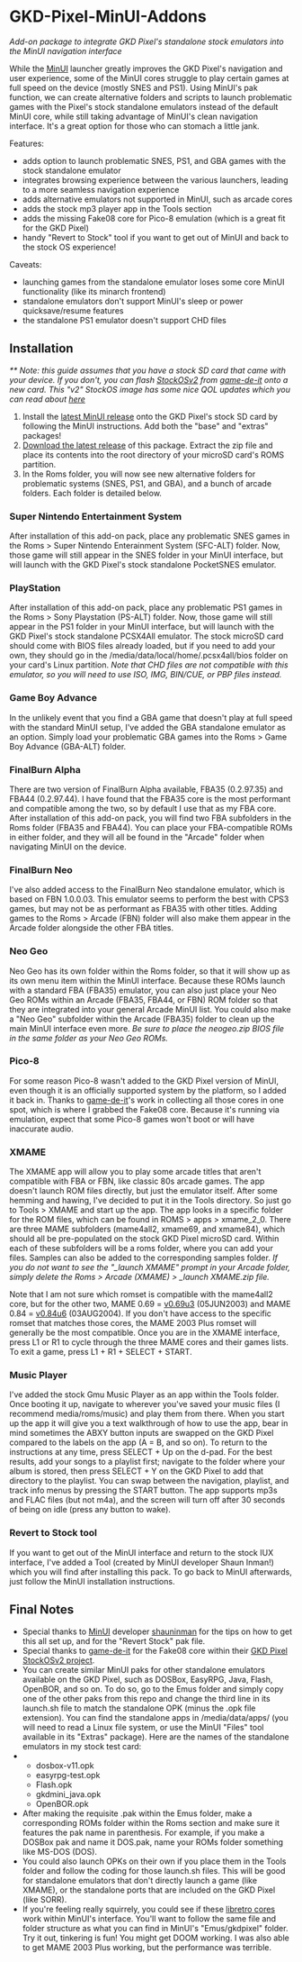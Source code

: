 # GKD-Pixel-MinUI-Addons
*Add-on package to integrate GKD Pixel's standalone stock emulators into the MinUI navigation interface*

While the <a href="https://github.com/shauninman/MinUI">MinUI</a> launcher greatly improves the GKD Pixel's navigation and user experience, some of the MinUI cores struggle to play certain games at full speed on the device (mostly SNES and PS1).  Using MinUI's pak function, we can create alternative folders and scripts to launch problematic games with the Pixel's stock standalone emulators instead of the default MinUI core, while still taking advantage of MinUI's clean navigation interface.  It's a great option for those who can stomach a little jank.

Features:
- adds option to launch problematic SNES, PS1, and GBA games with the stock standalone emulator
- integrates browsing experience between the various launchers, leading to a more seamless navigation experience
- adds alternative emulators not supported in MinUI, such as arcade cores
- adds the stock mp3 player app in the Tools section
- adds the missing Fake08 core for Pico-8 emulation (which is a great fit for the GKD Pixel)
- handy "Revert to Stock" tool if you want to get out of MinUI and back to the stock OS experience!

Caveats:
- launching games from the standalone emulator loses some core MinUI functionality (like its minarch frontend)
- standalone emulators don't support MinUI's sleep or power quicksave/resume features
- the standalone PS1 emulator doesn't support CHD files

## Installation

_** Note: this guide assumes that you have a stock SD card that came with your device.  If you don't, you can flash <a href="https://github.com/game-de-it/GKDpixel_StockOS_v2/releases/tag/GKDpixel_StockOS_v2">StockOSv2</a> from <a href="https://github.com/game-de-it">game-de-it</a> onto a new card. This "v2" StockOS image has some nice QOL updates which you can read about <a href="https://github.com/game-de-it/GKDpixel_StockOS_v2/blob/main/README_EN.md">here</a>_

1. Install the <a href="https://github.com/shauninman/MinUI/releases">latest MinUI release</a> onto the GKD Pixel's stock SD card by following the MinUI instructions.  Add both the "base" and "extras" packages!
2. <a href="https://github.com/retrogamecorps/GKD-Pixel-MinUI-Addons/releases">Download the latest release</a> of this package.  Extract the zip file and place its contents into the root directory of your microSD card's ROMS partition.
3. In the Roms folder, you will now see new alternative folders for problematic systems (SNES, PS1, and GBA), and a bunch of arcade folders.  Each folder is detailed below.

### Super Nintendo Entertainment System

After installation of this add-on pack, place any problematic SNES games in the Roms > Super Nintendo Enterainment System (SFC-ALT) folder.  Now, those game will still appear in the SNES folder in your MinUI interface, but will launch with the GKD Pixel's stock standalone PocketSNES emulator. 

### PlayStation

After installation of this add-on pack, place any problematic PS1 games in the Roms > Sony Playstation (PS-ALT) folder.  Now, those game will still appear in the PS1 folder in your MinUI interface, but will launch with the GKD Pixel's stock standalone PCSX4All emulator.   The stock microSD card should come with BIOS files already loaded, but if you need to add your own, they should go in the /media/data/local/home/.pcsx4all/bios folder on your card's Linux partition.  *Note that CHD files are not compatible with this emulator, so you will need to use ISO, IMG, BIN/CUE, or PBP files instead.*

### Game Boy Advance

In the unlikely event that you find a GBA game that doesn't play at full speed with the standard MinUI setup, I've added the GBA standalone emulator as an option.  Simply load your problematic GBA games into the Roms > Game Boy Advance (GBA-ALT) folder.

### FinalBurn Alpha

There are two version of FinalBurn Alpha available, FBA35 (0.2.97.35) and FBA44 (0.2.97.44).  I have found that the FBA35 core is the most performant and compatible among the two, so by default I use that as my FBA core.  After installation of this add-on pack, you will find two FBA subfolders in the Roms folder (FBA35 and FBA44).  You can place your FBA-compatible ROMs in either folder, and they will all be found in the "Arcade" folder when navigating MinUI on the device.

### FinalBurn Neo

I've also added access to the FinalBurn Neo standalone emulator, which is based on FBN 1.0.0.03.  This emulator seems to perform the best with CPS3 games, but may not be as performant as FBA35 with other titles.  Adding games to the Roms > Arcade (FBN) folder will also make them appear in the Arcade folder alongside the other FBA titles.

### Neo Geo

Neo Geo has its own folder within the Roms folder, so that it will show up as its own menu item within the MinUI interface.  Because these ROMs launch with a standard FBA (FBA35) emulator, you can also just place your Neo Geo ROMs within an Arcade (FBA35, FBA44, or FBN) ROM folder so that they are integrated into your general Arcade MinUI list.  You could also make a "Neo Geo" subfolder within the Arcade (FBA35) folder to clean up the main MinUI interface even more.  *Be sure to place the neogeo.zip BIOS file in the same folder as your Neo Geo ROMs.*

### Pico-8

For some reason Pico-8 wasn't added to the GKD Pixel version of MinUI, even though it is an officially supported system by the platform, so I added it back in.  Thanks to <a href="https://github.com/game-de-it">game-de-it</a>'s work in collecting all those cores in one spot, which is where I grabbed the Fake08 core.  Because it's running via emulation, expect that some Pico-8 games won't boot or will have inaccurate audio.

### XMAME

The XMAME app will allow you to play some arcade titles that aren't compatible with FBA or FBN, like classic 80s arcade games.  The app doesn't launch ROM files directly, but just the emulator itself.  After some hemming and hawing, I've decided to put it in the Tools directory.  So just go to Tools > XMAME and start up the app.  The app looks in a specific folder for the ROM files, which can be found in ROMS > apps > xmame_2_0.  There are three MAME subfolders (mame4all2, xmame69, and xmame84), which should all be pre-populated on the stock GKD Pixel microSD card.  Within each of these subfolders will be a roms folder, where you can add your files. Samples can also be added to the corresponding samples folder.  *If you do not want to see the "_launch XMAME" prompt in your Arcade folder, simply delete the Roms > Arcade (XMAME) > _launch XMAME.zip file.*

Note that I am not sure which romset is compatible with the mame4all2 core, but for the other two, MAME 0.69 = <a href="https://wiki.mamedev.org/index.php/MAME_0.69u3">v0.69u3</a> (05JUN2003) and MAME 0.84 = <a href="https://wiki.mamedev.org/index.php/MAME_0.84u6">v0.84u6</a> (03AUG2004).  If you don't have access to the specific romset that matches those cores, the MAME 2003 Plus romset will generally be the most compatible.  Once you are in the XMAME interface, press L1 or R1 to cycle through the three MAME cores and their games lists.  To exit a game, press L1 + R1 + SELECT + START.

### Music Player

I've added the stock Gmu Music Player as an app within the Tools folder.  Once booting it up, navigate to wherever you've saved your music files (I recommend media/roms/music) and play them from there.  When you start up the app it will give you a text walkthrough of how to use the app, bear in mind sometimes the ABXY button inputs are swapped on the GKD Pixel compared to the labels on the app (A = B, and so on).  To return to the instructions at any time, press SELECT + Up on the d-pad.  For the best results, add your songs to a playlist first; navigate to the folder where your album is stored, then press SELECT + Y on the GKD Pixel to add that directory to the playlist.  You can swap between the navigation, playlist, and track info menus by pressing the START button.  The app supports mp3s and FLAC files (but not m4a), and the screen will turn off after 30 seconds of being on idle (press any button to wake).

### Revert to Stock tool

If you want to get out of the MinUI interface and return to the stock IUX interface, I've added a Tool (created by MinUI developer Shaun Inman!) which you will find after installing this pack.  To go back to MinUI afterwards, just follow the MinUI installation instructions.

## Final Notes

- Special thanks to <a href="https://github.com/shauninman/MinUI">MinUI</a> developer <a href="https://github.com/shauninman">shauninman</a> for the tips on how to get this all set up, and for the "Revert Stock" pak file.
- Special thanks to <a href="https://github.com/game-de-it">game-de-it</a> for the Fake08 core within their <a href="https://github.com/game-de-it/GKDpixel_StockOS_v2">GKD Pixel StockOSv2 project</a>.
- You can create similar MinUI paks for other standalone emulators available on the GKD Pixel, such as DOSBox, EasyRPG, Java, Flash, OpenBOR, and so on.  To do so, go to the Emus folder and simply copy one of the other paks from this repo and change the third line in its launch.sh file to match the standalone OPK (minus the .opk file extension).  You can find the standalone apps in /media/data/apps/ (you will need to read a Linux file system, or use the MinUI "Files" tool available in its "Extras" package).  Here are the names of the standalone emulators in my stock test card:
- - dosbox-v11.opk
  - easyrpg-test.opk
  - Flash.opk
  - gkdmini_java.opk
  - OpenBOR.opk
- After making the requisite .pak within the Emus folder, make a corresponding ROMs folder within the Roms section and make sure it features the pak name in parenthesis.  For example, if you make a DOSBox pak and name it DOS.pak, name your ROMs folder something like MS-DOS (DOS).
- You could also launch OPKs on their own if you place them in the Tools folder and follow the coding for those launch.sh files.  This will be good for standalone emulators that don't directly launch a game (like XMAME), or the standalone ports that are included on the GKD Pixel (like SORR).
- If you're feeling really squirrely, you could see if these <a href="https://github.com/game-de-it/GKDpixel_StockOS_v2/tree/main/retroarch/.retroarch/cores">libretro cores</a> work within MinUI's interface.  You'll want to follow the same file and folder structure as what you can find in MinUI's "Emus/gkdpixel" folder.  Try it out, tinkering is fun!  You might get DOOM working.  I was also able to get MAME 2003 Plus working, but the performance was terrible.
